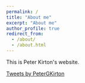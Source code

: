 ```yaml
---
permalink: /
title: "About me"
excerpt: "About me"
author_profile: true
redirect_from: 
  - /about/
  - /about.html
---
```


This is Peter Kirton's website.

<a class="twitter-timeline" href="https://twitter.com/PeterGKirton?ref_src=twsrc%5Etfw">Tweets by PeterGKirton</a> <script async src="https://platform.twitter.com/widgets.js" charset="utf-8"></script> 
